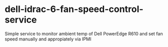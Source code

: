 # dell-idrac-6-fan-speed-control-service
Simple service to monitor ambient temp of Dell PowerEdge R610 and set fan speed manually and appropiately via IPMI
